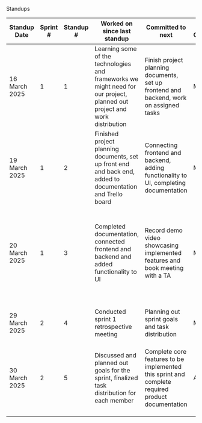 Standups

| Standup Date       | Sprint # | Standup # | Worked on since last standup | Committed to next | Estimated Completion | Any Blockers |
|--------------------|---------|-----------|-------------------------------|-------------------|----------------------|--------------|
| 16 March 2025     | 1       | 1         | Learning some of the technologies and frameworks we might need for our project, planned out project and work distribution   | Finish project planning documents, set up frontend and backend, work on assigned tasks| March 18 | None currently |
| 19 March 2025     | 1       | 2         | Finished project planning documents, set up front end and back end, added to documentation and Trello board                             | Connecting frontend and backend, adding functionality to UI, completing documentation                 | March 20                      | Information must be sent to controllers before they can be worked on further           |
| 20 March 2025     | 1       | 3         | Completed documentation, connected frontend and backend and added functionality to UI                              | Record demo video showcasing implemented features and book meeting with a TA                  | March 20                    | Working around team members' times and availability to meetup for demo recording and for meeting with the TA         |
| 29 March 2025                 | 2         | 4           | Conducted sprint 1 retrospective meeting                               | Planning out sprint goals and task distribution                   | March 30                      | Planning a meeting time that works for all team members             |
| 30 March 2025                  | 2         | 5           | Discussed and planned out goals for the sprint, finalized task distribution for each member                               | Complete core features to be implemented this sprint and complete required product documentation                   | April 2                      | None currently              |
|                  |         |           |                               |                   |                      |              |
|                  |         |           |                               |                   |                      |              |
|                  |         |           |                               |                   |                      |              |
